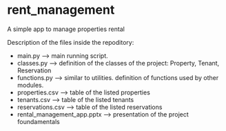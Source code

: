 # rent_management
A simple app to manage properties rental 


Description of the files inside the repoditory:

- main.py --> main running script. 
- classes.py --> definition of the classes of the project: Property, Tenant, Reservation
- functions.py --> similar to utilities. definition of functions used by other modules. 
- properties.csv --> table of the listed properties
- tenants.csv --> table of the listed tenants
- reservations.csv --> table of the listed reservations
- rental_management_app.pptx --> presentation of the project foundamentals
